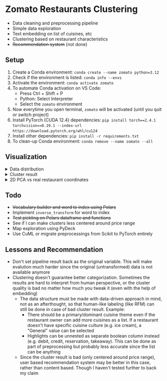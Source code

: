 # Zomato Restaurants Clustering

- Data cleaning and preprocessing pipeline
- Simple data exploration
- Text embedding on list of cuisines, etc
- Clustering based on restaurant characteristics
- ~~Recommendation system~~ (not done)

## Setup

1. Create a Conda environment: `conda create --name zomato python=3.12`
2. Check if the environment is listed: `conda info --envs`
3. Activate the environment: `conda activate zomato`
4. To automate Conda activation on VS Code:
    - Press Ctrl + Shift + P
    - Python: Select Interpreter
    - Select the `zomato` environment
5. Now everytime you open terminal, `zomato` will be activated (until you quit or switch project)
6. Install PyTorch (CUDA 12.4) dependencies: `pip install torch==2.4.1 torchvision==0.19.1 --index-url https://download.pytorch.org/whl/cu124`
7. Install other dependencies: `pip install -r requirements.txt`
8. To clean-up Conda environment: `conda remove --name zomato --all`

## Visualization

<details>
  <summary>Data distribution</summary>

  ![](img/data_distribution.svg)

</details>

<details>
  <summary>Cluster result</summary>

  ![](img/cluster_result.svg)

</details>

<details>
  <summary>2D PCA vs real restaurant coordinates</summary>

  ![](img/pca_vs_real_coordinate.svg)

</details>

## Todo

- ~~Vocabulary builder and word to index using Polars~~
- Implement `inverse_transform` for word to index
- ~~Test pickling on Polars dataframe and functions~~
- See if I can make clusters less centered around price range
- Map exploration using PyDeck
- Use CuML or migrate preprocessings from Scikit to PyTorch entirely

## Lessons and Recommendation

- Don't set pipeline result back as the original variable. This will make evalution much harder since the original (untransformed) data is not available anymore
- Clustering doesn't guarantee better categorization. Sometimes the results are hard to interpret from human perspective, or the cluster quality is bad no matter how much you tweak it (even with the help of embedding)
  - The data structure must be made with data-driven approach in mind, not as an afterthought, so that human-like labeling (like RFM) can still be done in case of bad cluster result. Example:
    - There should be a primary/dominant cuisine theme even if the restaurant owner can add more cuisines as a list. If a restaurant doesn't have specific cuisine culture (e.g. ice cream), a "General" value can be selected
    - Highlights can be unnested as separate boolean column instead (e.g. debit, credit, reservation, takeaway). This can be done as part of preprocessing but probably less accurate since the list can be anything
  - Since the cluster result is bad (only centered around price range), user based recommendation system may be better in this case, rather than content based. Though I haven't tested further to back my claim

